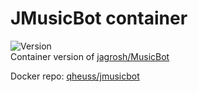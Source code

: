 # JMusicBot container
![Version](https://img.shields.io/badge/Version-0.4.1-65f0a1) </br>
Container version of [jagrosh/MusicBot](https://github.com/jagrosh/MusicBot)

Docker repo: [qheuss/jmusicbot](https://hub.docker.com/r/qheuss/jmusicbot)
